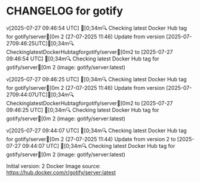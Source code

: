 CHANGELOG for gotify
===================
v[2025-07-27 09:46:54 UTC] [0;34m🔍 Checking latest Docker Hub tag for gotify/server[0m
2 (27-07-2025 11:46)
    Update from version [2025-07-2709:46:25UTC][0;34m🔍CheckinglatestDockerHubtagforgotify/server[0m2 to [2025-07-27 09:46:54 UTC] [0;34m🔍 Checking latest Docker Hub tag for gotify/server[0m
2 (image: gotify/server:latest)


v[2025-07-27 09:46:25 UTC] [0;34m🔍 Checking latest Docker Hub tag for gotify/server[0m
2 (27-07-2025 11:46)
    Update from version [2025-07-2709:44:07UTC][0;34m🔍CheckinglatestDockerHubtagforgotify/server[0m2 to [2025-07-27 09:46:25 UTC] [0;34m🔍 Checking latest Docker Hub tag for gotify/server[0m
2 (image: gotify/server:latest)


v[2025-07-27 09:44:07 UTC] [0;34m🔍 Checking latest Docker Hub tag for gotify/server[0m
2 (27-07-2025 11:44)
    Update from version 2 to [2025-07-27 09:44:07 UTC] [0;34m🔍 Checking latest Docker Hub tag for gotify/server[0m
2 (image: gotify/server:latest)



Initial version: 2
Docker Image source: https://hub.docker.com/r/gotify/server:latest


